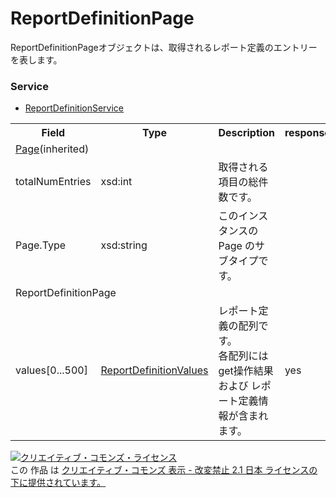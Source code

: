 # ReportDefinitionPage
ReportDefinitionPageオブジェクトは、取得されるレポート定義のエントリーを表します。

### Service
+ [ReportDefinitionService](../services/ReportDefinitionService.md)

<table>
 <tr>
  <th>Field</th>
  <th>Type</th>
  <th>Description</th>
  <th>response</th>
  <th>get</th>
  <th>add</th>
  <th>set</th>
  <th>remove</th>
 </tr>
 <tr>
  <td colspan="8"><a href="./Page.md">Page</a>(inherited)</td>
 </tr>
 <tr>
  <td>totalNumEntries</td>
  <td>xsd:int</td>
  <td>取得される項目の総件数です。</td>
  <td colspan="5"></td>
 </tr>
 <tr>
  <td>Page.Type</td>
  <td>xsd:string</td>
  <td>このインスタンスのPage のサブタイプです。 </td>
  <td colspan="5"></td>
 </tr>
 <tr>
  <td colspan="8">ReportDefinitionPage</td>
 </tr>
 <tr>
  <td>values[0...500]</td>
  <td><a href="./ReportDefinitionValues.md">ReportDefinitionValues</a></td>
  <td>レポート定義の配列です。<br>各配列にはget操作結果および レポート定義情報が含まれます。</td>
  <td>yes</td>
  <td>-</td>
  <td>-</td>
  <td>-</td>
  <td>-</td>
 </tr>
</table>

<a rel="license" href="http://creativecommons.org/licenses/by-nd/2.1/jp/"><img alt="クリエイティブ・コモンズ・ライセンス" style="border-width:0" src="https://i.creativecommons.org/l/by-nd/2.1/jp/88x31.png" /></a><br />この 作品 は <a rel="license" href="http://creativecommons.org/licenses/by-nd/2.1/jp/">クリエイティブ・コモンズ 表示 - 改変禁止 2.1 日本 ライセンスの下に提供されています。</a>
